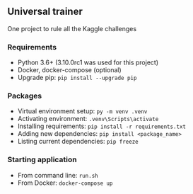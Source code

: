 ## Universal trainer
One project to rule all the Kaggle challenges

### Requirements
 - Python 3.6+ (3.10.0rc1 was used for this project)
 - Docker, docker-compose (optional)
 - Upgrade pip: `pip install --upgrade pip`

### Packages
 - Virtual environment setup: `py -m venv .venv`
 - Activating environment: `.venv\Scripts\activate`
 - Installing requirements: `pip install -r requirements.txt`
 - Adding new dependencies: `pip install <package_name>`
 - Listing current dependencies: `pip freeze`

### Starting application
 - From command line: `run.sh`
 - From Docker: `docker-compose up`
